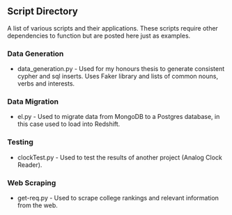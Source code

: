 ## Script Directory

A list of various scripts and their applications. These scripts require other dependencies to function but are posted here just as examples.

### Data Generation

* data_generation.py - Used for my honours thesis to generate consistent cypher and sql inserts. Uses Faker library and lists of common nouns, verbs and interests.

### Data Migration

* el.py - Used to migrate data from MongoDB to a Postgres database, in this case used to load into Redshift. 

### Testing

* clockTest.py - Used to test the results of another project (Analog Clock Reader).

### Web Scraping

* get-req.py - Used to scrape college rankings and relevant information from the web.
